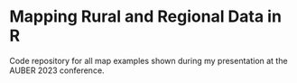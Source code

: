 # Mapping Rural and Regional Data in R

Code repository for all map examples shown during my presentation at 
the AUBER 2023 conference.

